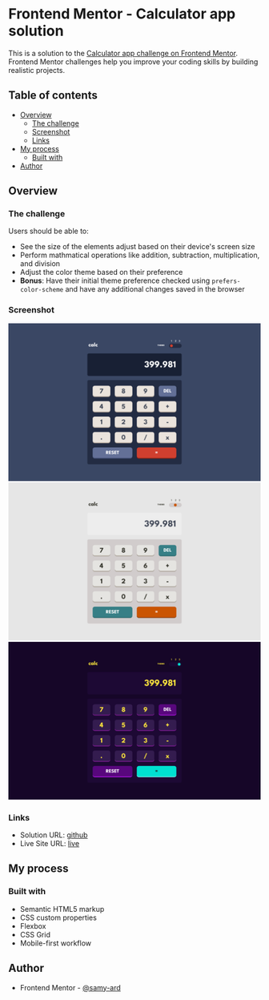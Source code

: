 # Frontend Mentor - Calculator app solution

This is a solution to the [Calculator app challenge on Frontend Mentor](https://www.frontendmentor.io/challenges/calculator-app-9lteq5N29). Frontend Mentor challenges help you improve your coding skills by building realistic projects. 

## Table of contents

- [Overview](#overview)
  - [The challenge](#the-challenge)
  - [Screenshot](#screenshot)
  - [Links](#links)
- [My process](#my-process)
  - [Built with](#built-with)
- [Author](#author)


## Overview

### The challenge

Users should be able to:

- See the size of the elements adjust based on their device's screen size
- Perform mathmatical operations like addition, subtraction, multiplication, and division
- Adjust the color theme based on their preference
- **Bonus**: Have their initial theme preference checked using `prefers-color-scheme` and have any additional changes saved in the browser

### Screenshot

![](./screenshot-normal.png)
![](./screenshot-light.png)
![](./screenshot-dark.png)

### Links

- Solution URL: [github](https://github.com/samy-ard/calculator)
- Live Site URL: [live](https://samy-ard.github.io/calculator)

## My process

### Built with

- Semantic HTML5 markup
- CSS custom properties
- Flexbox
- CSS Grid
- Mobile-first workflow

## Author

- Frontend Mentor - [@samy-ard](https://www.frontendmentor.io/profile/samy-ard)

